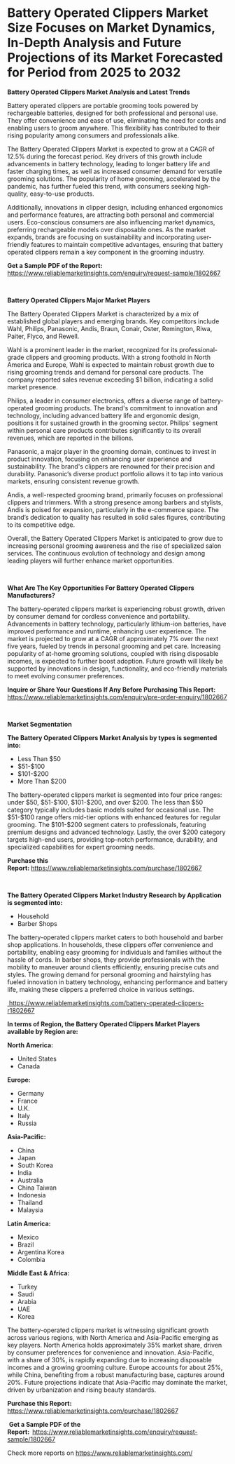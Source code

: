 <p><h1>Battery Operated Clippers Market Size Focuses on Market Dynamics, In-Depth Analysis and Future Projections of its Market Forecasted for Period from 2025 to 2032</h1></p><p><strong>Battery Operated Clippers Market Analysis and Latest Trends</strong></p>
<p><p>Battery operated clippers are portable grooming tools powered by rechargeable batteries, designed for both professional and personal use. They offer convenience and ease of use, eliminating the need for cords and enabling users to groom anywhere. This flexibility has contributed to their rising popularity among consumers and professionals alike.</p><p>The Battery Operated Clippers Market is expected to grow at a CAGR of 12.5% during the forecast period. Key drivers of this growth include advancements in battery technology, leading to longer battery life and faster charging times, as well as increased consumer demand for versatile grooming solutions. The popularity of home grooming, accelerated by the pandemic, has further fueled this trend, with consumers seeking high-quality, easy-to-use products.</p><p>Additionally, innovations in clipper design, including enhanced ergonomics and performance features, are attracting both personal and commercial users. Eco-conscious consumers are also influencing market dynamics, preferring rechargeable models over disposable ones. As the market expands, brands are focusing on sustainability and incorporating user-friendly features to maintain competitive advantages, ensuring that battery operated clippers remain a key component in the grooming industry.</p></p>
<p><strong>Get a Sample PDF of the Report:&nbsp;</strong> <a href="https://www.reliablemarketinsights.com/enquiry/request-sample/1802667?utm_campaign=3033&utm_medium=2&utm_source=Github&utm_content=ia&utm_term=04042025&utm_id=battery-operated-clippers">https://www.reliablemarketinsights.com/enquiry/request-sample/1802667</a></p>
<p>&nbsp;</p>
<p><strong>Battery Operated Clippers Major Market Players</strong></p>
<p><p>The Battery Operated Clippers Market is characterized by a mix of established global players and emerging brands. Key competitors include Wahl, Philips, Panasonic, Andis, Braun, Conair, Oster, Remington, Riwa, Paiter, Flyco, and Rewell. </p><p>Wahl is a prominent leader in the market, recognized for its professional-grade clippers and grooming products. With a strong foothold in North America and Europe, Wahl is expected to maintain robust growth due to rising grooming trends and demand for personal care products. The company reported sales revenue exceeding $1 billion, indicating a solid market presence.</p><p>Philips, a leader in consumer electronics, offers a diverse range of battery-operated grooming products. The brand's commitment to innovation and technology, including advanced battery life and ergonomic design, positions it for sustained growth in the grooming sector. Philips' segment within personal care products contributes significantly to its overall revenues, which are reported in the billions.</p><p>Panasonic, a major player in the grooming domain, continues to invest in product innovation, focusing on enhancing user experience and sustainability. The brand's clippers are renowned for their precision and durability. Panasonic’s diverse product portfolio allows it to tap into various markets, ensuring consistent revenue growth.</p><p>Andis, a well-respected grooming brand, primarily focuses on professional clippers and trimmers. With a strong presence among barbers and stylists, Andis is poised for expansion, particularly in the e-commerce space. The brand’s dedication to quality has resulted in solid sales figures, contributing to its competitive edge.</p><p>Overall, the Battery Operated Clippers Market is anticipated to grow due to increasing personal grooming awareness and the rise of specialized salon services. The continuous evolution of technology and design among leading players will further enhance market opportunities.</p></p>
<p>&nbsp;</p>
<p><strong>What Are The Key Opportunities For Battery Operated Clippers Manufacturers?</strong></p>
<p><p>The battery-operated clippers market is experiencing robust growth, driven by consumer demand for cordless convenience and portability. Advancements in battery technology, particularly lithium-ion batteries, have improved performance and runtime, enhancing user experience. The market is projected to grow at a CAGR of approximately 7% over the next five years, fueled by trends in personal grooming and pet care. Increasing popularity of at-home grooming solutions, coupled with rising disposable incomes, is expected to further boost adoption. Future growth will likely be supported by innovations in design, functionality, and eco-friendly materials to meet evolving consumer preferences.</p></p>
<p><strong>Inquire or Share Your Questions If Any Before Purchasing This Report:</strong> <a href="https://www.reliablemarketinsights.com/enquiry/pre-order-enquiry/1802667?utm_campaign=3033&utm_medium=2&utm_source=Github&utm_content=ia&utm_term=04042025&utm_id=battery-operated-clippers">https://www.reliablemarketinsights.com/enquiry/pre-order-enquiry/1802667</a></p>
<p>&nbsp;</p>
<p><strong>Market Segmentation</strong></p>
<p><strong>The Battery Operated Clippers Market Analysis by types is segmented into:</strong></p>
<p><ul><li>Less Than $50</li><li>$51-$100</li><li>$101-$200</li><li>More Than $200</li></ul></p>
<p><p>The battery-operated clippers market is segmented into four price ranges: under $50, $51-$100, $101-$200, and over $200. The less than $50 category typically includes basic models suited for occasional use. The $51-$100 range offers mid-tier options with enhanced features for regular grooming. The $101-$200 segment caters to professionals, featuring premium designs and advanced technology. Lastly, the over $200 category targets high-end users, providing top-notch performance, durability, and specialized capabilities for expert grooming needs.</p></p>
<p><strong>Purchase this Report:&nbsp;</strong><a href="https://www.reliablemarketinsights.com/purchase/1802667?utm_campaign=3033&utm_medium=2&utm_source=Github&utm_content=ia&utm_term=04042025&utm_id=battery-operated-clippers">https://www.reliablemarketinsights.com/purchase/1802667</a></p>
<p>&nbsp;</p>
<p><strong>The Battery Operated Clippers Market Industry Research by Application is segmented into:</strong></p>
<p><ul><li>Household</li><li>Barber Shops</li></ul></p>
<p><p>The battery-operated clippers market caters to both household and barber shop applications. In households, these clippers offer convenience and portability, enabling easy grooming for individuals and families without the hassle of cords. In barber shops, they provide professionals with the mobility to maneuver around clients efficiently, ensuring precise cuts and styles. The growing demand for personal grooming and hairstyling has fueled innovation in battery technology, enhancing performance and battery life, making these clippers a preferred choice in various settings.</p></p>
<p><a href="https://www.reliablemarketinsights.com/battery-operated-clippers-r1802667?utm_campaign=3033&utm_medium=2&utm_source=Github&utm_content=ia&utm_term=04042025&utm_id=battery-operated-clippers">&nbsp;https://www.reliablemarketinsights.com/battery-operated-clippers-r1802667</a></p>
<p><strong>In terms of Region, the Battery Operated Clippers Market Players available by Region are:</strong></p>
<p>
    <p> <strong> North America: </strong>
        <ul>
            <li>United States</li>
            <li>Canada</li>
        </ul>
        </p> 
    <p> <strong> Europe: </strong>
        <ul>
            <li>Germany</li>
            <li>France</li>
            <li>U.K.</li>
            <li>Italy</li>
            <li>Russia</li>
        </ul>
        </p> 
    <p> <strong> Asia-Pacific: </strong>
        <ul>
            <li>China</li>
            <li>Japan</li>
            <li>South Korea</li>
            <li>India</li>
            <li>Australia</li>
            <li>China Taiwan</li>
            <li>Indonesia</li>
            <li>Thailand</li>
            <li>Malaysia</li>
        </ul>
        </p> 
    <p> <strong> Latin America: </strong>
        <ul>
            <li>Mexico</li>
            <li>Brazil</li>
            <li>Argentina Korea</li>
            <li>Colombia</li>
        </ul>
        </p> 
    <p> <strong> Middle East & Africa: </strong>
        <ul>
            <li>Turkey</li>
            <li>Saudi</li>
            <li>Arabia</li>
            <li>UAE</li>
            <li>Korea</li>
        </ul>
    </p>
    </p>
<p><p>The battery-operated clippers market is witnessing significant growth across various regions, with North America and Asia-Pacific emerging as key players. North America holds approximately 35% market share, driven by consumer preferences for convenience and innovation. Asia-Pacific, with a share of 30%, is rapidly expanding due to increasing disposable incomes and a growing grooming culture. Europe accounts for about 25%, while China, benefiting from a robust manufacturing base, captures around 20%. Future projections indicate that Asia-Pacific may dominate the market, driven by urbanization and rising beauty standards.</p></p>
<p><strong>Purchase this Report: </strong><a href="https://www.reliablemarketinsights.com/purchase/1802667?utm_campaign=3033&utm_medium=2&utm_source=Github&utm_content=ia&utm_term=04042025&utm_id=battery-operated-clippers">https://www.reliablemarketinsights.com/purchase/1802667</a></p>
<p>&nbsp;<strong>Get a Sample PDF of the Report:&nbsp;&nbsp;</strong><a href="https://www.reliablemarketinsights.com/enquiry/request-sample/1802667?utm_campaign=3033&utm_medium=2&utm_source=Github&utm_content=ia&utm_term=04042025&utm_id=battery-operated-clippers">https://www.reliablemarketinsights.com/enquiry/request-sample/1802667</a></p>
<p><strong></strong></p>
<p>Check more reports on <a href="https://www.reliablemarketinsights.com/?utm_campaign=3033&utm_medium=2&utm_source=Github&utm_content=ia&utm_term=04042025&utm_id=battery-operated-clippers">https://www.reliablemarketinsights.com/</a></p>
